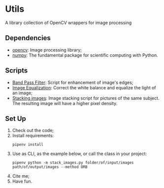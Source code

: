# Utils

A library collection of OpenCV wrappers for image processing

## Dependencies

- [opencv](https://opencv.org/): Image processing library;
- [numpy](https://numpy.org/): The fundamental package for scientific computing with Python.

## Scripts

- [Band Pass Filter](https://github.com/lujoba/utils/blob/main/band_pass_filter.py): Script for enhancement of image's edges;
- [Image Equalization](https://github.com/lujoba/Utils/blob/main/image_equalization.py): Correct the white balance and equalize the light of an image;
- [Stacking images](https://github.com/lujoba/utils/blob/main/stack_images.py): Image stacking script for pictures of the same subject. The resulting image will have a higher pixel density.

## Set Up

1. Check out the code;
2. Install requirements:
    ```
    pipenv install
    ```
3. Use as CLI, as the example below, or call the class in your project:
    ```
   pipenv python -m stack_images.py folder/of/input/images path/of/output/images --method ORB 
    ```
4. Cite me;
5. Have fun.
